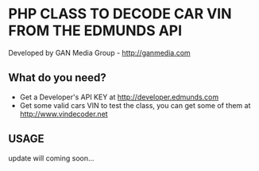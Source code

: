 PHP CLASS TO DECODE CAR VIN FROM THE EDMUNDS API
====================
Developed by GAN Media Group - http://ganmedia.com

What do you need?
---------------------
* Get a Developer's API KEY at http://developer.edmunds.com
* Get some valid cars VIN to test the class, you can get some of them at http://www.vindecoder.net

USAGE
---------------------
update will coming soon...